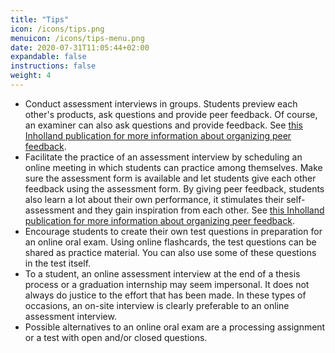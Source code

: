 ```yaml
---
title: "Tips"
icon: /icons/tips.png
menuicon: /icons/tips-menu.png
date: 2020-07-31T11:05:44+02:00
expandable: false
instructions: false
weight: 4
---
```


* Conduct assessment interviews in groups. Students preview each other's products, ask questions and provide peer feedback. Of course, an examiner can also ask questions and provide feedback. See [this Inholland publication for more information about organizing peer feedback](https://www.inholland.nl/media/18717/inh_factsheet-peerreview_a4-nl-digitaal.pdf).
* Facilitate the practice of an assessment interview by scheduling an online meeting in which students can practice among themselves. Make sure the assessment form is available and let students give each other feedback using the assessment form. By giving peer feedback, students also learn a lot about their own performance, it stimulates their self-assessment and they gain inspiration from each other. See [this Inholland publication for more information about organizing peer feedback](https://www.inholland.nl/media/18717/inh_factsheet-peerreview_a4-nl-digitaal.pdf).
* Encourage students to create their own test questions in preparation for an online oral exam. Using online flashcards, the test questions can be shared as practice material. You can also use some of these questions in the test itself.
* To a student, an online assessment interview at the end of a thesis process or a graduation internship may seem impersonal. It does not always do justice to the effort that has been made. In these types of occasions, an on-site interview is clearly preferable to an online assessment interview.
* Possible alternatives to an online oral exam are a processing assignment or a test with open and/or closed questions.
